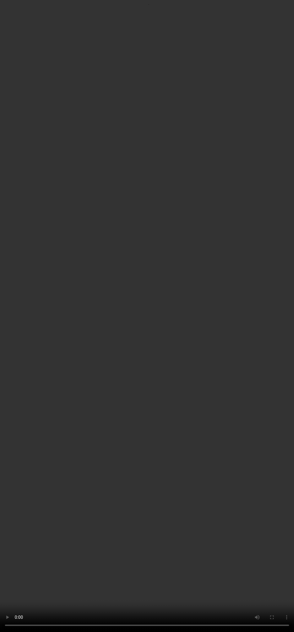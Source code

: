 # Rubric 3: Contextual Awareness

<video src="${PRIVATE_CONTEXTUAL_AWARENESS_VIDEO}" frameborder="0" allowfullscreen style="position: absolute; top: 0; left: 0; width: 100%; height: 100%; border: none; object-fit: cover;" controls="" controlslist="nodownload nofullscreen" style="width: 100%" />

**💡 <u>Usually you have two set of conversations</u> :**

#### ***Single Turn***&#x20;

* A single-turn conversation consists of one interaction between the user and AI, where the AI responds once, and the conversation ends.

##### **For Example**&#x20;

:::caution
**User:** "What is the capital of France?"                                                                                        &#x20;

&#x20;**AI:** "The capital of France is Paris."
:::

#### ***Multi Turn***&#x20;

* A multi-turn conversation involves multiple exchanges between the user and AI, with back-and-forth dialogue continuing beyond the initial response.

##### **For Example**&#x20;

:::caution
**User:** "Can you recommend a good book?"                                                                             &#x20;

**AI:** "Sure! What genre are you interested in?"                                                                    &#x20;

**User:** "I enjoy science fiction."                                                                                                      &#x20;

**AI:** "I recommend Dune by Frank Herbert. It's a classic science fiction novel with a rich universe and complex characters. Would you like to know more about it?"
:::

### Intent of Contextual Awareness:

* The goal of contextual awareness is to evaluate how well the AI Assistant remembers and incorporates information from earlier in the conversation (multi-turn conversation).&#x20;
* A contextually aware response should demonstrate a clear understanding of the ongoing dialogue, referencing previous exchanges to provide coherent and relevant responses.
* It should maintain continuity and consistency, ensuring that prior details, instructions, and constraints are acknowledged and integrated into its answers.

### How should you approach this rubric?

1. Check if there are any previous conversations between model and the user (it should be a multi-turn).
2. If it’s a multi turn task (previous conversation is available), check if the model is effectively remembering and building upon information and instructions from previous prompts.
3. If it’s a multi turn task (previous conversation is available), but the prompt is not related to the previous conversation at all, go for no issues.
4. If its a single-turn, go for N/A - Not Applicable

#### **Let’s understand the categories of this rubric in detail based on the multi turn conversation above.**

| Category           | Criteria                                                                                                                                                                                                                                                                                                                                                                                                                |
| ------------------ | ----------------------------------------------------------------------------------------------------------------------------------------------------------------------------------------------------------------------------------------------------------------------------------------------------------------------------------------------------------------------------------------------------------------------- |
| **No issues**      | This response consistently recalled and built upon information from the previous conversations. **\|** It demonstrated a clear understanding of the ongoing context, referencing and incorporating details from earlier exchanges to provide coherent, relevant, and personalised responses.                                                                                                                            |
| **Minor Issues**   | The response partially recalled and built upon information and instructions from previous turns and from the context for the user prompt, but there were a few instances where it could have done so, more effectively. **\|** It may have occasionally missed minor details, slightly misinterpreted prior statements, or failed to incorporate certain information seamlessly.                                        |
| **Major Issues**   | The response struggled to consistently remember or build upon information and instructions from previous conversations including the user prompt. **\|**                                             It frequently contradicted earlier statements, failed to take into account previously communicated constraints or important details, or provided responses that seemed disconnected from the ongoing conversation. |
| **Not Applicable** | Response is the first turn in conversation.                                                                                                                                                                                                                                                                                                                                                                             |

### Example

> **User:** “Can you suggest a vegetarian dinner recipe?”

> **AI:** “Sure! How about a chickpea curry?”

> **User:** “Great! I don’t like spicy food, though. Can you adjust the recipe?”

> **AI (current response):** This is what we evaluate below ⬇️

| Category           | Example                                                                                                                                                                                                                                                                                                                                                                        |
| ------------------ | ------------------------------------------------------------------------------------------------------------------------------------------------------------------------------------------------------------------------------------------------------------------------------------------------------------------------------------------------------------------------------ |
| **Not Applicable** | 🟢 First turn — nothing to build on ➡️ Mark as Not Applicable                                                                                                                                                                                                                                                                                                                  |
| **No issues**      | “*Absolutely! Here's a mild version of chickpea curry: Use coconut milk and just a pinch of turmeric and cumin for flavour without heat. Skip the chili entirely, and add a bit of lemon juice for brightness. Want a side dish suggestion too?*” **✔️ Fully remembers the dish ✔️ Adapts for “no spicy food” ✔️ Adds value with a follow-up ✔️ Consistent and context-aware** |
| **Minor Issues**   | “*Sure! You can make a chickpea curry by sautéing onions, garlic, and adding tomatoes and chickpeas. It's quick and healthy.*” **✔️ Still suggests chickpea curry ❌ No mention of “no spicy food” preference ➡️ Not incorrect, but misses key context ➡️ A helpful response, but not personalised**                                                                            |
| **Major Issues**   | *"How about a spicy lentil stew with lots of chilli flakes and hot sauce?"* **❌ Suggests a different dish ❌ Contradicts the “no spicy food” request ❌ Ignores the ongoing recipe thread ➡️ Completely disconnects from context**                                                                                                                                               |